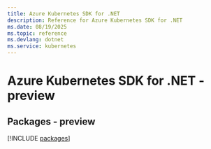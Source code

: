 ```yaml
---
title: Azure Kubernetes SDK for .NET
description: Reference for Azure Kubernetes SDK for .NET
ms.date: 08/19/2025
ms.topic: reference
ms.devlang: dotnet
ms.service: kubernetes
---
```

# Azure Kubernetes SDK for .NET - preview
## Packages - preview
[!INCLUDE [packages](kubernetes-index.md)]